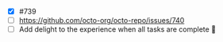 
- [x] #739
- [ ] https://github.com/octo-org/octo-repo/issues/740
- [ ] Add delight to the experience when all tasks are complete :tada:
